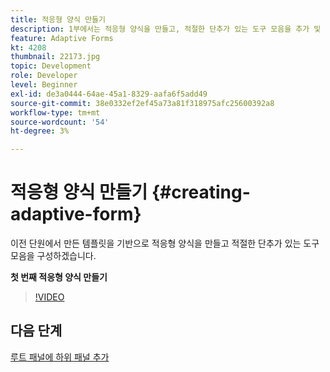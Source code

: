```yaml
---
title: 적응형 양식 만들기
description: 1부에서는 적응형 양식을 만들고, 적절한 단추가 있는 도구 모음을 추가 및 구성합니다.
feature: Adaptive Forms
kt: 4208
thumbnail: 22173.jpg
topic: Development
role: Developer
level: Beginner
exl-id: de3a0444-64ae-45a1-8329-aafa6f5add49
source-git-commit: 38e0332ef2ef45a73a81f318975afc25600392a8
workflow-type: tm+mt
source-wordcount: '54'
ht-degree: 3%

---
```


# 적응형 양식 만들기 {#creating-adaptive-form}

이전 단원에서 만든 템플릿을 기반으로 적응형 양식을 만들고 적절한 단추가 있는 도구 모음을 구성하겠습니다.

**첫 번째 적응형 양식 만들기**

>[!VIDEO](https://video.tv.adobe.com/v/22173?quality=12&learn=on)

## 다음 단계

[루트 패널에 하위 패널 추가](./configuring-root-panel-and-adding-child-panels.md)
